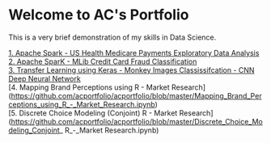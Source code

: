 # Welcome to AC's Portfolio

This is a very brief demonstration of my skills in Data Science. 

[1. Apache Spark - US Health Medicare Payments Exploratory Data Analysis](https://github.com/acportfolio/acportfolio/blob/master/Apache_Spark_US_Health_Medicare_Payments_Exploratory_Data_Analysis.ipynb)  
[2. Apache SparK - MLib Credit Card Fraud Classification](https://github.com/acportfolio/acportfolio/blob/master/SparK_MLib_Credit_Card_Fraud_Classification.ipynb)  
[3. Transfer Learning using Keras - Monkey Images Classissifcation - CNN Deep Neural Network](https://github.com/acportfolio/acportfolio/blob/master/Transfer_Learning_CNN_Monkey_Classification.ipynb)  
[4. Mapping Brand Perceptions using R - Market Research] (https://github.com/acportfolio/acportfolio/blob/master/Mapping_Brand_Perceptions_using_R_-_Market_Research.ipynb)  
[5. Discrete Choice Modeling (Conjoint) R - Market Research] (https://github.com/acportfolio/acportfolio/blob/master/Discrete_Choice_Modeling_Conjoint_ R_-_Market Research.ipynb)  